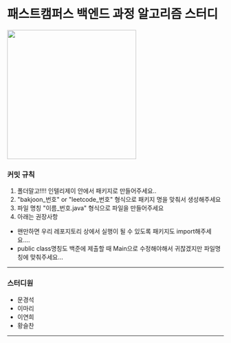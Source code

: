 # 패스트캠퍼스 백엔드 과정 알고리즘 스터디

<img src="https://miro.medium.com/max/1091/1*riWRppNtkZYU1lR3vbInIg.png"  width="300" height="300"/>

### 커밋 규칙
1. 폴더말고!!!! 인텔리제이 안에서 패키지로 만들어주세요..
2. "bakjoon_번호" or "leetcode_번호" 형식으로 패키지 명을 맞춰서 생성해주세요
3. 파일 명칭 "이름_번호.java" 형식으로 파일을 만들어주세요
4. 아래는 권장사항
-    왠만하면 우리 레포지토리 상에서 실행이 될 수 있도록 패키지도 import해주세요....
-    public class명칭도 백준에 제출할 때 Main으로 수정해야해서 귀찮겠지만 파일명칭에 맞춰주세요...
***
### 스터디원
- 문경석
- 이마리
- 이연희
- 황슬찬

***
